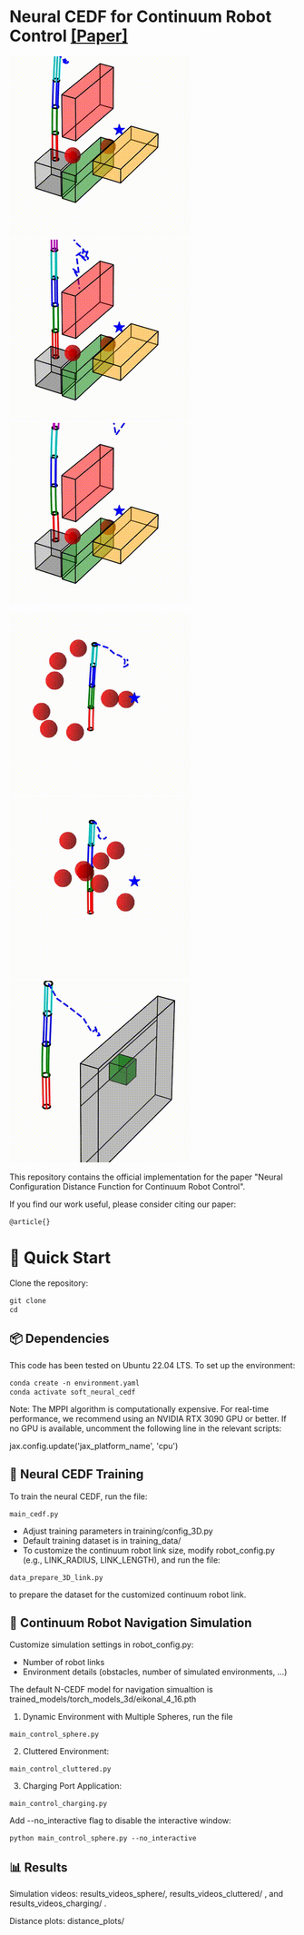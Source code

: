 Neural CEDF for Continuum Robot Control [[Paper]](https://arxiv.org)
===========================================


![4-link](result_videos_cluttered/env1/mppi/link4.gif) ![5-link](result_videos_cluttered/env1/mppi/link5.gif) ![7-link](result_videos_cluttered/env1/mppi/link7.gif)

![4-link](result_videos_sphere/env2/mppi/link4.gif) ![4-link](result_videos_sphere/env3/mppi/link4.gif) ![charger](result_videos_charging/env1/mppi/link4.gif)

This repository contains the official implementation for the paper "Neural Configuration Distance Function for Continuum Robot Control".

If you find our work useful, please consider citing our paper:
```
@article{}
```


# 🚀 Quick Start
Clone the repository: 

```
git clone 
cd 
```

## 📦 Dependencies
This code has been tested on Ubuntu 22.04 LTS. To set up the environment:

```
conda create -n environment.yaml
conda activate soft_neural_cedf
```

Note: The MPPI algorithm is computationally expensive. For real-time performance, we recommend using an NVIDIA RTX 3090 GPU or better. If no GPU is available, uncomment the following line in the relevant scripts:

jax.config.update('jax_platform_name', 'cpu')


## 🧠 Neural CEDF Training

To train the neural CEDF, run the file:
```
main_cedf.py
```

*   Adjust training parameters in training/config_3D.py
*   Default training dataset is in training_data/
*   To customize the continuum robot link size, modify robot_config.py (e.g., LINK_RADIUS, LINK_LENGTH), and run the file:

```
data_prepare_3D_link.py
```
    
to prepare the dataset for the customized continuum robot link. 



## 🤖 Continuum Robot Navigation Simulation

Customize simulation settings in robot_config.py: 
*  Number of robot links
*  Environment details (obstacles, number of simulated environments, ...)


The default N-CEDF model for navigation simualtion is trained_models/torch_models_3d/eikonal_4_16.pth


1. Dynamic Environment with Multiple Spheres, run the file
```
main_control_sphere.py
```

2. Cluttered Environment: 
```
main_control_cluttered.py
```

3. Charging Port Application: 
```
main_control_charging.py
```

Add --no_interactive flag to disable the interactive window:
```
python main_control_sphere.py --no_interactive
```

## 📊 Results

Simulation videos: results_videos_sphere/, results_videos_cluttered/ , and results_videos_charging/ . 

Distance plots: distance_plots/

